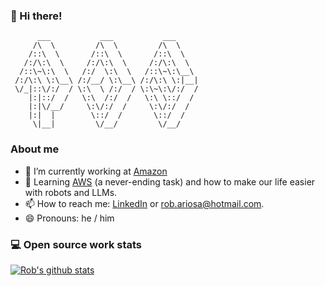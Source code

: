 ### 👋 Hi there!

```
      ___           ___           ___     
     /\  \         /\  \         /\  \    
    /::\  \       /::\  \       /::\  \   
   /:/\:\  \     /:/\:\  \     /:/\:\  \  
  /::\~\:\  \   /:/  \:\  \   /::\~\:\__\ 
 /:/\:\ \:\__\ /:/__/ \:\__\ /:/\:\ \:|__|
 \/_|::\/:/  / \:\  \ /:/  / \:\~\:\/:/  /
    |:|::/  /   \:\  /:/  /   \:\ \::/  / 
    |:|\/__/     \:\/:/  /     \:\/:/  /  
    |:|  |        \::/  /       \::/  /   
     \|__|         \/__/         \/__/       
```

### About me

- 🔭 I’m currently working at [Amazon](https://www.aboutamazon.com/)
- 🌱 Learning [AWS](https://aws.amazon.com/es/) (a never-ending task) and how to make our life easier with robots and LLMs.
- 📫 How to reach me: [LinkedIn](https://www.linkedin.com/in/robertoariosa/) or [rob.ariosa@hotmail.com](mailto:rob.ariosa@hotmail.com).
- 😄 Pronouns: he / him

### 💻 Open source work stats

[![Rob's github stats](https://github-readme-stats.vercel.app/api?username=mrrobb&theme=tokyonight&show_icons=true)](https://github.com/mrrobb)

<!--
**MrRobb/MrRobb** is a ✨ _special_ ✨ repository because its `README.md` (this file) appears on your GitHub profile.

Here are some ideas to get you started:

- 🔭 I’m currently working on ...
- 🌱 I’m currently learning ...
- 👯 I’m looking to collaborate on ...
- 🤔 I’m looking for help with ...
- 💬 Ask me about ...
- 📫 How to reach me: ...
- 😄 Pronouns: ...
- ⚡ Fun fact: ...
-->

